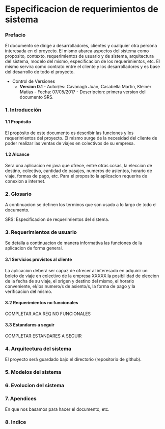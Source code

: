 # Especificacion de requerimientos de sistema #

### Prefacio ###
El documento se dirige a desarrolladores, clientes y cualquier otra persona interesada en el proyecto. El mismo abarca aspectos del sistema como proposito, contexto, requerimientos de usuario y de sistema, arquitectura del sistema, modelo del mismo, especificacion de los requerimientos, etc. El mismo servira como contrato entre el cliente y los desarrolladores y es base del desarrollo de todo el proyecto.

- Control de Versiones
	- **Version 0.1** -  Autor/es: Cavanagh Juan, Casabella Martin, Kleiner Matias - Fecha: 07/05/2017 - Descripcion: primera version del documento SRS.

### 1. Introducción  ### 

#### 1.1 Propósito  ####
El propósito de este documento es describir las funciones y los requerimientos del proyecto. El mismo surge de la necesidad del cliente de poder realizar las ventas de viajes en colectivos de su empresa.

#### 1.2 Alcance ####
Sera una aplicacion en java que ofrece, entre otras cosas, la eleccion de destino, colectivo, cantidad de pasajes, numeros de asientos, horario de viaje, formas de pago, etc. Para el proposito la aplicacion requerira de conexion a internet. 
 
### 2. Glosario  ###
 A continuacion se definen los terminos que son usado a lo largo de todo el documento.
 
 SRS: Especificacion de requerimientos del sistema.

### 3. Requerimientos de usuario ###
Se detalla a continuacion de manera informativa las funciones de la aplicacion de forma general.

#### 3.1 Servicios provistos al cliente ####
La aplicacion deberá ser capaz de ofrecer al interesado en adquirir un boleto de viaje en colectivo de la empresa XXXXX la posibilidad de eleccion de la fecha de su viaje, el origen y destino del mismo, el horario conveniente, el/los numero/s de asiento/s, la forma de pago y la verificacion del mismo.

#### 3.2 Requerimientos no funcionales  ####
COMPLETAR ACA REQ NO FUNCIONALES

#### 3.3 Estandares a seguir ####
COMPLETAR ESTANDARES A SEGUIR



### 4. Arquitectura del sistema ###
El proyecto será guardado bajo el directorio <BITSoftware> (repositorio de github).
 
 
 
 
### 5. Modelos del sistema ###



### 6. Evolucion del sistema ###



### 7. Apendices ###
En que nos basamos para hacer el documento, etc.

### 8. Indice ###



